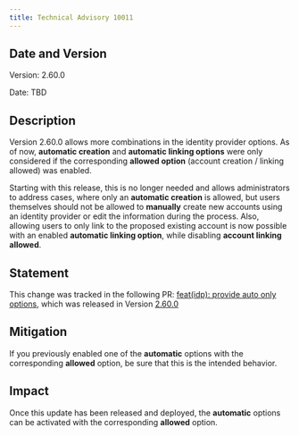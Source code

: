 ```yaml
---
title: Technical Advisory 10011
---
```


## Date and Version

Version: 2.60.0

Date: TBD

## Description

Version 2.60.0 allows more combinations in the identity provider options. As of now, **automatic creation** and **automatic linking options** were only considered if the corresponding **allowed option** (account creation / linking allowed) was enabled.

Starting with this release, this is no longer needed and allows administrators to address cases, where only an **automatic creation** is allowed, but users themselves should not be allowed to **manually** create new accounts using an identity provider or edit the information during the process.
Also, allowing users to only link to the proposed existing account is now possible with an enabled **automatic linking option**, while disabling **account linking allowed**. 

## Statement

This change was tracked in the following PR:
[feat(idp): provide auto only options](https://github.com/zitadel/zitadel/pull/8420), which was released in Version [2.60.0](https://github.com/zitadel/zitadel/releases/tag/v2.60.0)

## Mitigation

If you previously enabled one of the **automatic** options with the corresponding **allowed** option, be sure that this is the intended behavior.

## Impact

Once this update has been released and deployed, the **automatic** options can be activated with the corresponding **allowed** option.
